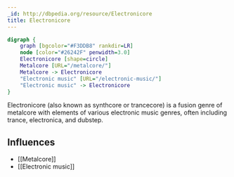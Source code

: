 ```yaml
---
_id: http://dbpedia.org/resource/Electronicore
title: Electronicore
---
```


```dot
digraph {
	graph [bgcolor="#F3DDB8" rankdir=LR]
	node [color="#26242F" penwidth=3.0]
	Electronicore [shape=circle]
	Metalcore [URL="/metalcore/"]
	Metalcore -> Electronicore
	"Electronic music" [URL="/electronic-music/"]
	"Electronic music" -> Electronicore
}
```

Electronicore (also known as synthcore or trancecore) is a fusion genre of metalcore with elements of various electronic music genres, often including trance, electronica, and dubstep.

## Influences
- [[Metalcore]]
- [[Electronic music]]
